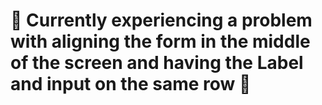 # 🚧 Currently experiencing a problem with aligning the form in the middle of the screen and having the Label and input on the same row 🚧
